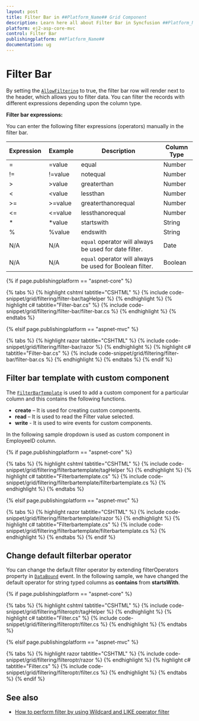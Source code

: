 ```yaml
---
layout: post
title: Filter Bar in ##Platform_Name## Grid Component
description: Learn here all about Filter Bar in Syncfusion ##Platform_Name## Grid component of Syncfusion Essential JS 2 and more.
platform: ej2-asp-core-mvc
control: Filter Bar
publishingplatform: ##Platform_Name##
documentation: ug
---
```



# Filter Bar

By setting the [`AllowFiltering`](https://help.syncfusion.com/cr/aspnetcore-js2/Syncfusion.EJ2.Grids.Grid.html#Syncfusion_EJ2_Grids_Grid_AllowFiltering) to true, the filter bar row will render next to the header, which allows you to filter data. You can filter the records with different expressions depending upon the column type.

 **Filter bar expressions:**

 You can enter the following filter expressions (operators) manually in the filter bar.

|Expression |Example |Description |Column Type|
|-----|-----|-----|-----|
|= |=value |equal |Number|
|!= |!=value |notequal |Number|
|> |>value |greaterthan |Number|
|< |<value |lessthan |Number|
|>= |>=value |greaterthanorequal |Number|
|<=|<=value|lessthanorequal |Number|
|* |*value |startswith |String|
|% |%value |endswith |String|
|N/A |N/A | `equal` operator will always be used for date filter. |Date|
|N/A |N/A |`equal` operator will always be used for Boolean filter. |Boolean|

{% if page.publishingplatform == "aspnet-core" %}

{% tabs %}
{% highlight cshtml tabtitle="CSHTML" %}
{% include code-snippet/grid/filtering/filter-bar/tagHelper %}
{% endhighlight %}
{% highlight c# tabtitle="Filter-bar.cs" %}
{% include code-snippet/grid/filtering/filter-bar/filter-bar.cs %}
{% endhighlight %}
{% endtabs %}

{% elsif page.publishingplatform == "aspnet-mvc" %}

{% tabs %}
{% highlight razor tabtitle="CSHTML" %}
{% include code-snippet/grid/filtering/filter-bar/razor %}
{% endhighlight %}
{% highlight c# tabtitle="Filter-bar.cs" %}
{% include code-snippet/grid/filtering/filter-bar/filter-bar.cs %}
{% endhighlight %}
{% endtabs %}
{% endif %}



## Filter bar template with custom component

The [`FilterBarTemplate`](https://help.syncfusion.com/cr/aspnetcore-js2/Syncfusion.EJ2.Grids.GridColumn.html#Syncfusion_EJ2_Grids_GridColumn_FilterBarTemplate) is used to add a custom component for a particular column and this contains the following functions.

* **create** – It is used for creating custom components.
* **read** – It is used to read the Filter value selected.
* **write** - It is used to wire events for custom components.

In the following sample dropdown is used  as custom component in EmployeeID column.

{% if page.publishingplatform == "aspnet-core" %}

{% tabs %}
{% highlight cshtml tabtitle="CSHTML" %}
{% include code-snippet/grid/filtering/filterbartemplate/tagHelper %}
{% endhighlight %}
{% highlight c# tabtitle="Filterbartemplate.cs" %}
{% include code-snippet/grid/filtering/filterbartemplate/filterbartemplate.cs %}
{% endhighlight %}
{% endtabs %}

{% elsif page.publishingplatform == "aspnet-mvc" %}

{% tabs %}
{% highlight razor tabtitle="CSHTML" %}
{% include code-snippet/grid/filtering/filterbartemplate/razor %}
{% endhighlight %}
{% highlight c# tabtitle="Filterbartemplate.cs" %}
{% include code-snippet/grid/filtering/filterbartemplate/filterbartemplate.cs %}
{% endhighlight %}
{% endtabs %}
{% endif %}



## Change default filterbar operator

You can change the default filter operator by extending filterOperators property in [`DataBound`](https://help.syncfusion.com/cr/aspnetcore-js2/Syncfusion.EJ2.Grids.Grid.html#Syncfusion_EJ2_Grids_Grid_DataBound) event. In the following sample, we have changed the default operator for string typed columns as **contains** from **startsWith**.

{% if page.publishingplatform == "aspnet-core" %}

{% tabs %}
{% highlight cshtml tabtitle="CSHTML" %}
{% include code-snippet/grid/filtering/filteroptr/tagHelper %}
{% endhighlight %}
{% highlight c# tabtitle="Filter.cs" %}
{% include code-snippet/grid/filtering/filteroptr/filter.cs %}
{% endhighlight %}
{% endtabs %}

{% elsif page.publishingplatform == "aspnet-mvc" %}

{% tabs %}
{% highlight razor tabtitle="CSHTML" %}
{% include code-snippet/grid/filtering/filteroptr/razor %}
{% endhighlight %}
{% highlight c# tabtitle="Filter.cs" %}
{% include code-snippet/grid/filtering/filteroptr/filter.cs %}
{% endhighlight %}
{% endtabs %}
{% endif %}

## See also

* [How to perform filter by using Wildcard and LIKE operator filter](./filtering/#wildcard-and-like-operator-filter)